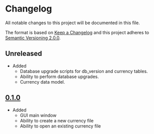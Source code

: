 # Changelog
All notable changes to this project will be documented in this file.

The format is based on [Keep a Changelog][1] and this project adheres to [Semantic Versioning 2.0.0][2].

## Unreleased
* Added
  * Database upgrade scripts for db_version and currency tables.
  * Ability to perform database upgrades.
  * Currency data model.

## [0.1.0](https://github.com/olivertwistor/currency-manager/releases/tag/v0.1.0)
* Added
    * GUI main window
    * Ability to create a new currency file
    * Ability to open an existing currency file

[1]: https://keepachangelog.com/en/1.0.0/
[2]: https://semver.org/
